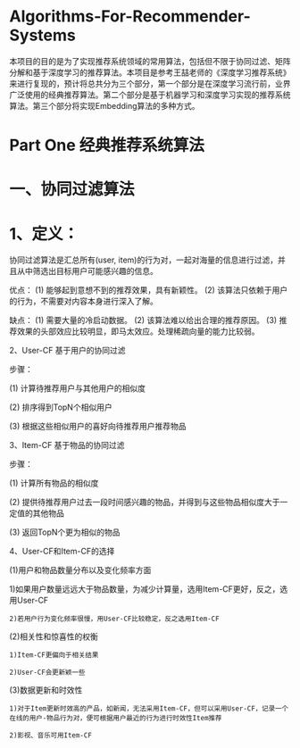 # Algorithms-For-Recommender-Systems
本项目的目的是为了实现推荐系统领域的常用算法，包括但不限于协同过滤、矩阵分解和基于深度学习的推荐算法。本项目是参考王喆老师的《深度学习推荐系统》来进行复现的，预计将总共分为三个部分，第一个部分是在深度学习流行前，业界广泛使用的经典推荐算法。第二个部分是基于机器学习和深度学习实现的推荐系统算法。第三个部分将实现Embedding算法的多种方式。

# Part One 经典推荐系统算法
# 一、协同过滤算法
# 1、定义：
协同过滤算法是汇总所有(user, item)的行为对，一起对海量的信息进行过滤，并且从中筛选出目标用户可能感兴趣的信息。

优点：
(1) 能够起到意想不到的推荐效果，具有新颖性。
(2) 该算法只依赖于用户的行为，不需要对内容本身进行深入了解。

缺点：
(1) 需要大量的冷启动数据。
(2) 该算法难以给出合理的推荐原因。
(3) 推荐效果的头部效应比较明显，即马太效应。处理稀疏向量的能力比较弱。

2、User-CF 基于用户的协同过滤

步骤：

(1) 计算待推荐用户与其他用户的相似度

(2) 排序得到TopN个相似用户

(3) 根据这些相似用户的喜好向待推荐用户推荐物品

3、Item-CF 基于物品的协同过滤

步骤：

(1) 计算所有物品的相似度

(2) 提供待推荐用户过去一段时间感兴趣的物品，并得到与这些物品相似度大于一定值的其他物品

(3) 返回TopN个更为相似的物品

4、User-CF和Item-CF的选择

(1)用户和物品数量分布以及变化频率方面

  1)如果用户数量远远大于物品数量，为减少计算量，选用Item-CF更好，反之，选用User-CF
	
	2)若用户行为变化频率很慢，用User-CF比较稳定，反之选用Item-CF
	
(2)相关性和惊喜性的权衡

	1)Item-CF更偏向于相关结果

	2)User-CF会更新颖一些
	
(3)数据更新和时效性

	1)对于Item更新时效高的产品，如新闻，无法采用Item-CF，但可以采用User-CF，记录一个在线的用户-物品行为对，便可根据用户最近的行为进行时效性Item推荐
	
	2)影视、音乐可用Item-CF
